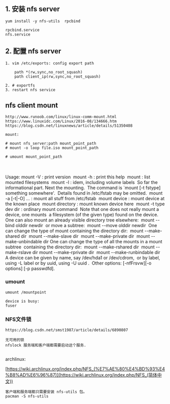 ## 1. 安装 nfs server

```
yum install -y nfs-utils  rpcbind

rpcbind.service
nfs.service

```



## 2. 配置 nfs server

```
1. vim /etc/exports: config export path

	path *(rw,sync,no_root_squash)
	path client_ip(rw,sync,no_root_squash)

2. # exportfs
3. restart nfs service
```



## nfs client mount

	http://www.runoob.com/linux/linux-comm-mount.html
	https://www.linuxidc.com/Linux/2016-08/134666.htm
	https://blog.csdn.net/linuxnews/article/details/51350408
	
	mount:
	
	# mount nfs_server:path mount_point_path
	# mount -o loop file.iso mount_point_path
	
	# umount mount_point_path

​	
​	
​	Usage: mount -V                 : print version
​	       mount -h                 : print this help
​	       mount                    : list mounted filesystems
​	       mount -l                 : idem, including volume labels
​	So far the informational part. Next the mounting.
​	The command is `mount [-t fstype] something somewhere'.
​	Details found in /etc/fstab may be omitted.
​	       mount -a [-t|-O] ...     : mount all stuff from /etc/fstab
​	       mount device             : mount device at the known place
​	       mount directory          : mount known device here
​	       mount -t type dev dir    : ordinary mount command
​	Note that one does not really mount a device, one mounts
​	a filesystem (of the given type) found on the device.
​	One can also mount an already visible directory tree elsewhere:
​	       mount --bind olddir newdir
​	or move a subtree:
​	       mount --move olddir newdir
​	One can change the type of mount containing the directory dir:
​	       mount --make-shared dir
​	       mount --make-slave dir
​	       mount --make-private dir
​	       mount --make-unbindable dir
​	One can change the type of all the mounts in a mount subtree
​	containing the directory dir:
​	       mount --make-rshared dir
​	       mount --make-rslave dir
​	       mount --make-rprivate dir
​	       mount --make-runbindable dir
​	A device can be given by name, say /dev/hda1 or /dev/cdrom,
​	or by label, using  -L label  or by uuid, using  -U uuid .
​	Other options: [-nfFrsvw][-o options] [-p passwdfd].



### umount

	umount /mountpoint
	
	device is busy:
	fuser



### NFS文件锁

```
https://blog.csdn.net/smst1987/article/details/6890807

无可用的锁
nfslock 服务端和客户端都需要启动这个服务.


```





archlinux: 

[https://wiki.archlinux.org/index.php/NFS_(%E7%AE%80%E4%BD%93%E4%B8%AD%E6%96%87)](https://wiki.archlinux.org/index.php/NFS_(简体中文))



```
客户端和服务端都只需要安装 nfs-utils 包。
pacman -S nfs-utils
```

